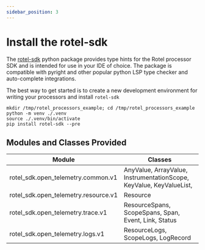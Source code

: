 ```yaml
---
sidebar_position: 3
---
```


# Install the rotel-sdk

The [rotel-sdk](https://pypi.org/project/rotel-sdk/) python package provides type hints for the Rotel processor SDK and is intended for use in your IDE of choice. The package is compatible with pyright and other popular python LSP type checker and auto-complete integrations. 

The best way to get started is to create a new development environment for writing your processors and install `rotel-sdk`

```commandline
mkdir /tmp/rotel_processors_example; cd /tmp/rotel_processors_example
python -m venv ./.venv
source ./.venv/bin/activate
pip install rotel-sdk --pre
```
## Modules and Classes Provided

| Module                               | Classes                                                             |
|--------------------------------------|---------------------------------------------------------------------|
| rotel_sdk.open_telemetry.common.v1   | AnyValue, ArrayValue, InstrumentationScope, KeyValue, KeyValueList, |
| rotel_sdk.open_telemetry.resource.v1 | Resource                                                            |
| rotel_sdk.open_telemetry.trace.v1    | ResourceSpans, ScopeSpans, Span, Event, Link, Status                |
| rotel_sdk.open_telemetry.logs.v1     | ResourceLogs, ScopeLogs, LogRecord                                  |





